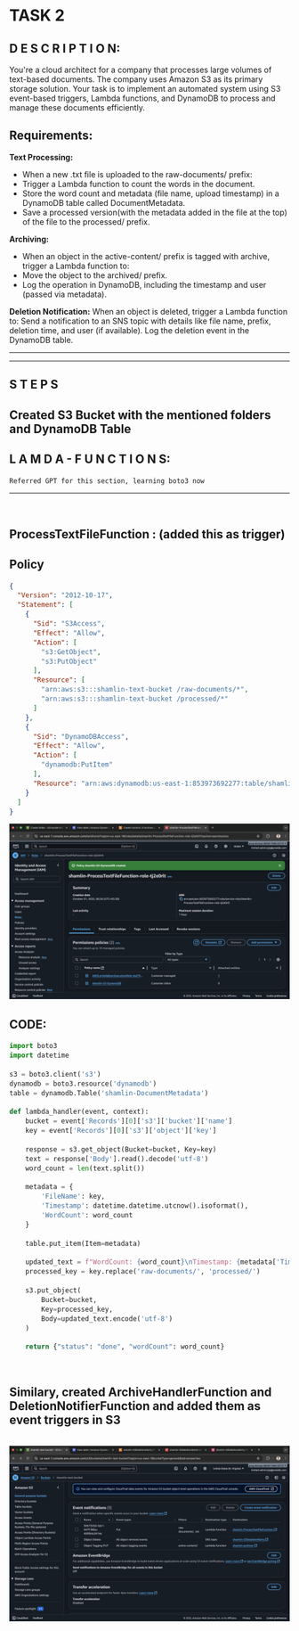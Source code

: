 # TASK 2
## D E S C R I P T I O N:

You're a cloud architect for a company that processes large volumes of text-based documents. 
The company uses Amazon S3 as its primary storage solution. 
Your task is to implement an automated system using S3 event-based triggers, Lambda functions, and DynamoDB 
to process and manage these documents efficiently.

## Requirements:

**Text Processing:**
  - When a new .txt file is uploaded to the raw-documents/ prefix:
  - Trigger a Lambda function to count the words in the document.
  - Store the word count and metadata (file name, upload timestamp) in a DynamoDB table called DocumentMetadata.
  - Save a processed version(with the metadata added in the file at the top) of the file to the processed/ prefix.
    
**Archiving:**
  - When an object in the active-content/ prefix is tagged with archive, trigger a Lambda function to:
  - Move the object to the archived/ prefix.
  - Log the operation in DynamoDB, including the timestamp and user (passed via metadata).

**Deletion Notification:**
When an object is deleted, trigger a Lambda function to:
Send a notification to an SNS topic with details like file name, prefix, deletion time, and user (if available).
Log the deletion event in the DynamoDB table.

<hr />
<hr />

## S T E P S
<h3 />

## Created S3 Bucket with the mentioned folders and DynamoDB Table 
## L A M D A  -  F U N C T I O N S:
`Referred GPT for this section, learning boto3 now`
<hr />
<br />

## ProcessTextFileFunction : (added this as trigger)
## Policy
```json
{
  "Version": "2012-10-17",
  "Statement": [
    {
      "Sid": "S3Access",
      "Effect": "Allow",
      "Action": [
        "s3:GetObject",
        "s3:PutObject"
      ],
      "Resource": [
        "arn:aws:s3:::shamlin-text-bucket /raw-documents/*",
        "arn:aws:s3:::shamlin-text-bucket /processed/*"
      ]
    },
    {
      "Sid": "DynamoDBAccess",
      "Effect": "Allow",
      "Action": [
        "dynamodb:PutItem"
      ],
      "Resource": "arn:aws:dynamodb:us-east-1:853973692277:table/shamlin-DocumentMetadata"
    }
  ]
}
```

<img src ="https://github.com/Shamlin-Presidio/AWS_Training/blob/main/Day9/Assets/Policy.png" />
<br />

## CODE:

```python
import boto3
import datetime

s3 = boto3.client('s3')
dynamodb = boto3.resource('dynamodb')
table = dynamodb.Table('shamlin-DocumentMetadata')

def lambda_handler(event, context):
    bucket = event['Records'][0]['s3']['bucket']['name']
    key = event['Records'][0]['s3']['object']['key']
    
    response = s3.get_object(Bucket=bucket, Key=key)
    text = response['Body'].read().decode('utf-8')
    word_count = len(text.split())

    metadata = {
        'FileName': key,
        'Timestamp': datetime.datetime.utcnow().isoformat(),
        'WordCount': word_count
    }

    table.put_item(Item=metadata)

    updated_text = f"WordCount: {word_count}\nTimestamp: {metadata['Timestamp']}\n\n{text}"
    processed_key = key.replace('raw-documents/', 'processed/')
    
    s3.put_object(
        Bucket=bucket,
        Key=processed_key,
        Body=updated_text.encode('utf-8')
    )

    return {"status": "done", "wordCount": word_count}
```
<br />

## Similary, created ArchiveHandlerFunction and DeletionNotifierFunction and added them as event triggers in S3
<br />

<img src ="https://github.com/Shamlin-Presidio/AWS_Training/blob/main/Day9/Assets/S3%20-%20Events.png" />
